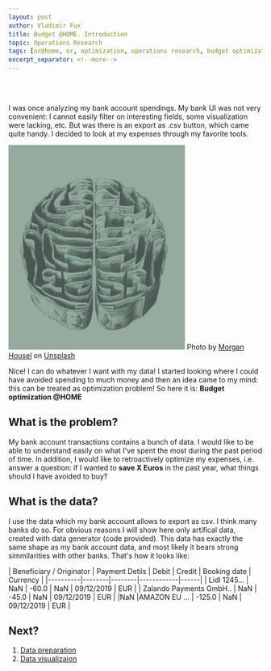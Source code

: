 ```yaml
---
layout: post
author: Vladimir Fux
title: Budget @HOME. Introduction
topic: Operations Research
tags: [or@home, or, optimization, operations research, budget optimization, bank, account]
excerpt_separator: <!--more-->
---
```


<br/><br/>

I was once analyzing my bank account spendings. My bank UI was not very convenient: I cannot easily filter on interesting fields, some visualization were lacking, etc. But was there is an export as .csv button, which came quite handy. I decided to look at my expenses through my favorite tools. 

<img src="/images/budget_optimization/morgan-housel-cAQZuqdvba8-unsplash.jpg " alt="Budget" style="width:350px;"/>
<span>Photo by <a href="https://unsplash.com/@morganhousel?utm_source=unsplash&amp;utm_medium=referral&amp;utm_content=creditCopyText">Morgan Housel</a> on <a href="https://unsplash.com/s/photos/bag-of-money?utm_source=unsplash&amp;utm_medium=referral&amp;utm_content=creditCopyText">Unsplash</a></span>

Nice! I can do whatever I want with my data! I started looking where I could have avoided spending to much money and then an idea came to my mind: this can be treated as optimization problem! So here it is: **Budget optimization @HOME**

<!--more-->
## What is the problem?

My bank account transactions contains a bunch of data. I would like to be able to understand easily on what I've spent the most during the past period of time. In addition, I would like to retroactively optimize my expenses, i.e. answer a question: if I wanted to **save X Euros** in the past year, what things should I have avoided to buy?

## What is the data?
I use the data which my bank account allows to export as csv. I think many banks do so. For obvious reasons I will show here only artifical data, created with data generator (code provided). This data has exactly the same shape as my bank account data, and most likely it bears strong simmilarities with other banks. That's how it looks like:

| 	Beneficiary / Originator     |  Payment Detils  | Debit | Credit | Booking date | Currency |
|----------|--------|--------|------------|------|
| Lidl  1245...   | NaN      |  -60.0    |   NaN |    09/12/2019      |  EUR  |
| Zalando Payments GmbH..  | NaN  |   -45.0    |  NaN |     09/12/2019      |  EUR  |
|NaN |AMAZON EU ... | -125.0    | NaN |     09/12/2019     |  EUR  | 





## Next? 
1. [Data preparation](/2020/11/23/budget-data-preparation)
1. [Data visualizaion]()
